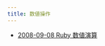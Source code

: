 ```yaml
---
title: 数値操作
---
```



- [2008-09-08 Ruby 数値演算](./../../../../../../d/2008/09/08/Ruby_数値演算.md)




